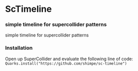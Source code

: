 # ScTimeline

### simple timeline for supercollider patterns

simple timeline for supercollider patterns

### Installation

Open up SuperCollider and evaluate the following line of code:
`Quarks.install("https://github.com/shimpe/sc-timeline")`
